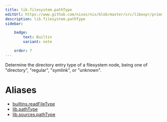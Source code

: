 ```yaml
---
title: lib.filesystem.pathType
editUrl: https://www.github.com/nixos/nix/blob/master/src/libexpr/primops.cc
description: lib.filesystem.pathType
sidebar:

    badge:
        text: Builtin
        variant: note

    order: 7
---
```


Determine the directory entry type of a filesystem node, being
one of "directory", "regular", "symlink", or "unknown".


# Aliases

- [builtins.readFileType](reference/builtins/builtins-readFileType)
- [lib.pathType](reference/lib/lib-pathType)
- [lib.sources.pathType](reference/lib/sources/lib-sources-pathType)


